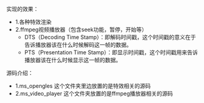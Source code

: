 实现的效果：
* 1.各种特效渲染
* 2.ffmpeg视频播放器（包含seek功能，暂停，开始等）
  * DTS（Decoding Time Stamp）：即解码时间戳，这个时间戳的意义在于告诉播放器该在什么时候解码这一帧的数据。
  * PTS（Presentation Time Stamp）：即显示时间戳，这个时间戳用来告诉播放器该在什么时候显示这一帧的数据。




源码介绍：
* 1.ms_opengles 这个文件夹里边放置的是特效相关的源码
* 2.ms_video_player 这个文件夹放置的是ffmpeg播放器相关的源码

